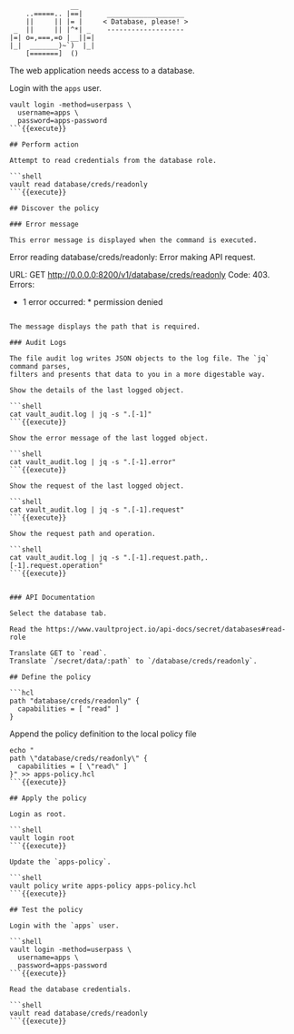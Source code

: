 ```
               __
    ..=====.. |==|      ___________________
    ||     || |= |     < Database, please! >
 _  ||     || |^*| _    -------------------
|=| o=,===,=o |__||=|
|_|  _______)~`)  |_|
    [=======]  ()
```

The web application needs access to a database.

Login with the `apps` user.

```shell
vault login -method=userpass \
  username=apps \
  password=apps-password
```{{execute}}

## Perform action

Attempt to read credentials from the database role.

```shell
vault read database/creds/readonly
```{{execute}}

## Discover the policy

### Error message

This error message is displayed when the command is executed.

```
Error reading database/creds/readonly: Error making API request.

URL: GET http://0.0.0.0:8200/v1/database/creds/readonly
Code: 403. Errors:

* 1 error occurred:
        * permission denied
```

The message displays the path that is required.

### Audit Logs

The file audit log writes JSON objects to the log file. The `jq` command parses,
filters and presents that data to you in a more digestable way.

Show the details of the last logged object.

```shell
cat vault_audit.log | jq -s ".[-1]"
```{{execute}}

Show the error message of the last logged object.

```shell
cat vault_audit.log | jq -s ".[-1].error"
```{{execute}}

Show the request of the last logged object.

```shell
cat vault_audit.log | jq -s ".[-1].request"
```{{execute}}

Show the request path and operation.

```shell
cat vault_audit.log | jq -s ".[-1].request.path,.[-1].request.operation"
```{{execute}}


### API Documentation

Select the database tab.

Read the https://www.vaultproject.io/api-docs/secret/databases#read-role

Translate GET to `read`.
Translate `/secret/data/:path` to `/database/creds/readonly`.

## Define the policy

```hcl
path "database/creds/readonly" {
  capabilities = [ "read" ]
}
```

Append the policy definition to the local policy file

```shell
echo "
path \"database/creds/readonly\" {
  capabilities = [ \"read\" ]
}" >> apps-policy.hcl
```{{execute}}

## Apply the policy

Login as root.

```shell
vault login root
```{{execute}}

Update the `apps-policy`.

```shell
vault policy write apps-policy apps-policy.hcl
```{{execute}}

## Test the policy

Login with the `apps` user.

```shell
vault login -method=userpass \
  username=apps \
  password=apps-password
```{{execute}}

Read the database credentials.

```shell
vault read database/creds/readonly
```{{execute}}
